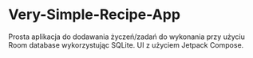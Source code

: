 # Very-Simple-Recipe-App
Prosta aplikacja do dodawania życzeń/zadań do wykonania przy użyciu Room database wykorzystując SQLite. UI z użyciem Jetpack Compose.
